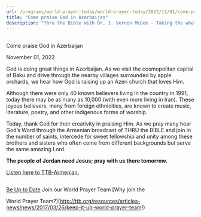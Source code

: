 ```yaml
---
url: /programs/world-prayer-today/world-prayer-today/2022/11/01/come-praise-god-in-azerbaijan
title: "Come praise God in Azerbaijan"
description: "Thru the Bible with Dr. J. Vernon McGee - Taking the whole Word to the whole world"
---
```







## 
 Come praise God in Azerbaijan


November 01, 2022




God is doing great things in Azerbaijan. As we visit the cosmopolitan capital of Baku and drive through the nearby villages surrounded by apple orchards, we hear how God is raising up an Azeri church that loves Him.

Although there were only 40 known believers living in the country in 1991, today there may be as many as 10,000 (with even more living in Iran). These joyous believers, many from foreign ethnicities, are known to create music, literature, poetry, and other indigenous forms of worship.

Today, thank God for their creativity in praising Him. As we pray many hear God’s Word through the Armenian broadcast of THRU the BIBLE and join in the number of saints, intercede for sweet fellowship and unity among these brothers and sisters who often come from different backgrounds but serve the same amazing Lord.

**The people of Jordan need Jesus; pray with us there tomorrow.**

[Listen here to TTB-Armenian.](https://ttb.twr.org/home/day,0417/language,HYEEST)







## 




[Be Up to Date](http://feeds.feedburner.com/WorldPrayerToday "World Prayer Today RSS Feed")
Join our World Prayer Team
[Why join the  

World Prayer Team?](http://ttb.org/resources/articles-news/news/2017/03/26/keep-it-up-world-prayer-team!)





